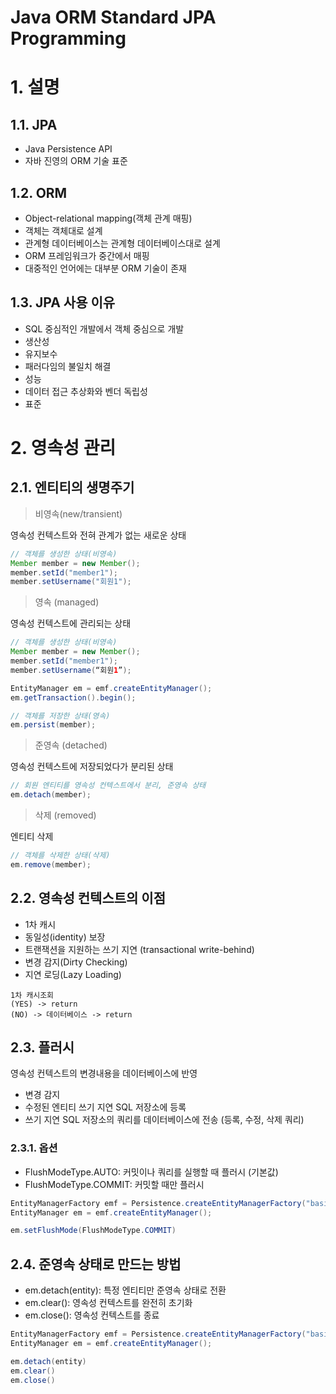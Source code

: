 Java ORM Standard JPA Programming
==========

# 1. 설명

## 1.1. JPA
- Java Persistence API
- 자바 진영의 ORM 기술 표준

## 1.2. ORM
- Object-relational mapping(객체 관계 매핑)
- 객체는 객체대로 설계
- 관계형 데이터베이스는 관계형 데이터베이스대로 설계
- ORM 프레임워크가 중간에서 매핑
- 대중적인 언어에는 대부분 ORM 기술이 존재

## 1.3. JPA 사용 이유
- SQL 중심적인 개발에서 객체 중심으로 개발
- 생산성
- 유지보수
- 패러다임의 불일치 해결
- 성능
- 데이터 접근 추상화와 벤더 독립성
- 표준

# 2. 영속성 관리
## 2.1. 엔티티의 생명주기

> 비영속(new/transient)

영속성 컨텍스트와 전혀 관계가 없는 새로운 상태
```java
// 객체를 생성한 상태(비영속) 
Member member = new Member(); 
member.setId("member1"); 
member.setUsername("회원1");
```

> 영속 (managed)

영속성 컨텍스트에 관리되는 상태
```java
// 객체를 생성한 상태(비영속) 
Member member = new Member(); 
member.setId("member1"); 
member.setUsername(“회원1”);

EntityManager em = emf.createEntityManager();
em.getTransaction().begin();

// 객체를 저장한 상태(영속)
em.persist(member);
```

> 준영속 (detached)

영속성 컨텍스트에 저장되었다가 분리된 상태
```java
// 회원 엔티티를 영속성 컨텍스트에서 분리, 준영속 상태 
em.detach(member); 
```

> 삭제 (removed)

엔티티 삭제
```java
// 객체를 삭제한 상태(삭제) 
em.remove(member);
```

## 2.2. 영속성 컨텍스트의 이점
- 1차 캐시
- 동일성(identity) 보장
- 트랜잭션을 지원하는 쓰기 지연 (transactional write-behind)
- 변경 감지(Dirty Checking)
- 지연 로딩(Lazy Loading)

```text
1차 캐시조회
(YES) -> return
(NO) -> 데이터베이스 -> return
```

## 2.3. 플러시
영속성 컨텍스트의 변경내용을 데이터베이스에 반영
- 변경 감지
- 수정된 엔티티 쓰기 지연 SQL 저장소에 등록
- 쓰기 지연 SQL 저장소의 쿼리를 데이터베이스에 전송 (등록, 수정, 삭제 쿼리)

### 2.3.1. 옵션
- FlushModeType.AUTO: 커밋이나 쿼리를 실행할 때 플러시 (기본값)
- FlushModeType.COMMIT: 커밋할 때만 플러시

```java
EntityManagerFactory emf = Persistence.createEntityManagerFactory("basic");
EntityManager em = emf.createEntityManager();

em.setFlushMode(FlushModeType.COMMIT)
```

## 2.4. 준영속 상태로 만드는 방법
- em.detach(entity): 특정 엔티티만 준영속 상태로 전환
- em.clear(): 영속성 컨텍스트를 완전히 초기화 
- em.close(): 영속성 컨텍스트를 종료

```java
EntityManagerFactory emf = Persistence.createEntityManagerFactory("basic");
EntityManager em = emf.createEntityManager();

em.detach(entity)
em.clear()
em.close()
```